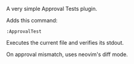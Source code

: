 A very simple Approval Tests plugin.

Adds this command:

```
:ApprovalTest
```

Executes the current file and verifies its stdout.  

On approval mismatch, uses neovim's diff mode.

